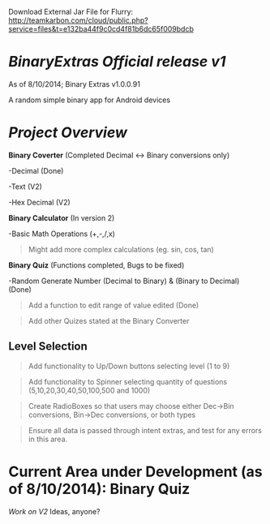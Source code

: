 Download External Jar File for Flurry: http://teamkarbon.com/cloud/public.php?service=files&t=e132ba44f9c0cd4f81b6dc65f009bdcb

*BinaryExtras Official release v1*
============

As of 8/10/2014; Binary Extras v1.0.0.91

A random simple binary app for Android devices

*Project Overview*
============
**Binary Coverter** (Completed Decimal <-> Binary conversions only)

-Decimal (Done)

-Text (V2)

-Hex Decimal (V2)


**Binary Calculator** (In version 2)

-Basic Math Operations (+,-,/,x)
> Might add more complex calculations (eg. sin, cos, tan)


**Binary Quiz** (Functions completed, Bugs to be fixed)

-Random Generate Number (Decimal to Binary) & (Binary to Decimal) (Done)

>Add a function to edit range of value edited (Done)

>Add other Quizes stated at the Binary Converter


**Level Selection**
----------------
>Add functionality to Up/Down buttons selecting level (1 to 9)

>Add functionality to Spinner selecting quantity of questions (5,10,20,30,40,50,100,500 and 1000)

>Create RadioBoxes so that users may choose either Dec->Bin conversions, Bin->Dec conversions, or both types

>Ensure all data is passed through intent extras, and test for any errors in this area.


Current Area under Development (as of 8/10/2014): **Binary Quiz**
============
*Work on V2*
Ideas, anyone?
